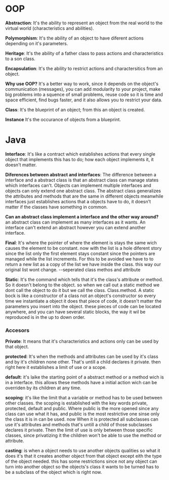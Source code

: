 # OOP
**Abstraction**: It's the ability to represent an object from the real world to the virtual world (characteristics and abilities).

**Polymorphism**: It's the ability of an object to have diferent actions depending on it's parameters. 

**Heritage**: It's the ability of a father class to pass actions and characteristics to a son class.

**Encapsulation**: It's the ability to restrict actions and charactersitics from an object.

**Why use OOP?** It's a better way to work, since it depends on the object's communication (messages), you can add modularity to your project, make big problems into a squence of small problems, reuse code so it is time and space efficient, find bugs faster, and it also allows you to restrict your data.

**Class**: It's the blueprint of an object; from this an object is created.

**Instance** It's the occurance of objects from a blueprint.

# Java 

**Interface**: It's like a contract which establishes actions that every single object that implements this has to do; how each object implements it, it doesn't matter. 

**Diferences between abstract and interfaces**: The difference between a interface and a abstract class is that an abstract class can manage states which interfaces can't. 
Objects can implement multiple interfaces and objects can only extend one abstract class. The abstract class generalizes the attributes and methods that are the same in different objects meanwhile interfaces just establishes actions that a objects have to do, it doesn't matter if the classes have something in common.

**Can an abstract class implement a interface and the other way around?** an abstract class can implement as many interfaces as it wants. An interface can't extend an abstract however you can extend another interface.

**Final**: It's where the pointer of where the element is stays the same wich causes the element to be constant. now with the list is a hole diferent story since the list only the first element stays constant since the pointers are managed while the list increments. For this to be avoided we have to to return a new list as a copy of the list we have inside the class. this way our original list wont change. --seperated class methos and attribute

**Static**: It's the command which tells that it's the class's attribute or method. So it doesn't belong to the object. so when we call out a static method we dont call the object to do it but we call the class. Class.method. A static bock is like a constructor of a class not an object's constructor so every time we instantiate a object it does that piece of code, it doesn't matter the parameters you insert into the object. these pieces of code can be located anywhere, and you can have several static blocks, the way it wil be reproduced is in the up to down order.

### Accesors

**Private**: It means that it's characteristics and actions only can be used by that object.

**protected**: It's when the methods and attributes can be used by it's class and by it's children none other. That's untill a child declares it private. then right here it establishes a limit of use or a scope.

**default**: it's laike the starting point of a abstract method or a method wich is in a interface. this allows these methods have a initial action wich can be overriden by its children at any time.

**scoping**: it's like the limit that a variable or method has to be used between other classes. the scoping is established with the key words private, protected, default and public. Where public is the more opened since any class can use what it has, and public is the most restrictive one sinse only the class it is in can be used. now When it is protected all subclasses can use it's attributes and methods that's untill a child of those subclasses declares it private. Then the limit of use is only between those specific classes, since privatizing it the children won't be able to use the method or attribute.

**casting**: is when a object needs to use another objects qualities so what it does it's that it creates another object from that object except eith the type of the object needed. this has some restrictions since not any object can turn into another object so the objects's class it wants to be turned has to be a subclass of the object which is right now.


